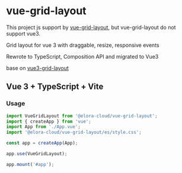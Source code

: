 # vue-grid-layout

This project js support by [vue-grid-layout](https://github.com/jbaysolutions/vue-grid-layout), but vue-grid-layout do not support vue3.

Grid layout for vue 3 with draggable, resize, responsive events

Rewrote to TypeScript, Composition API and migrated to Vue3

base on [vue3-grid-layout](https://github.com/xhlife/vue3-grid-layout)

## Vue 3 + TypeScript + Vite

### Usage
```js
import VueGridLayout from '@elora-cloud/vue-grid-layout';
import { createApp } from 'vue';
import App from './App.vue';
import '@elora-cloud/vue-grid-layout/es/style.css';

const app = createApp(App);

app.use(VueGridLayout);

app.mount('#app');
```
